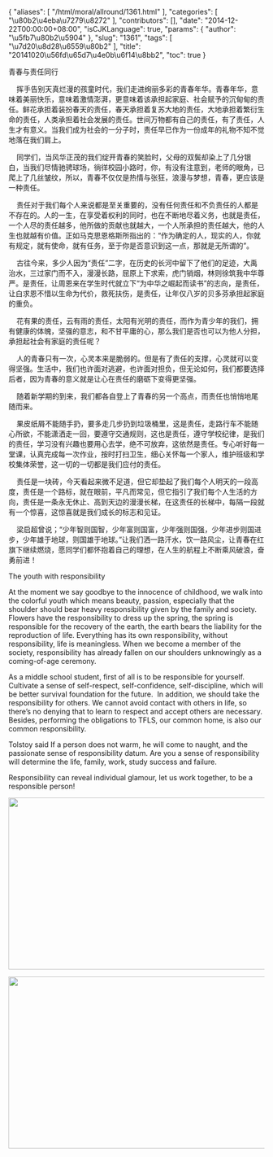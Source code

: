 {
    "aliases": [
        "/html/moral/allround/1361.html"
    ],
    "categories": [
        "\u80b2\u4eba\u7279\u8272"
    ],
    "contributors": [],
    "date": "2014-12-22T00:00:00+08:00",
    "isCJKLanguage": true,
    "params": {
        "author": "\u5fb7\u80b2\u5904"
    },
    "slug": "1361",
    "tags": [
        "\u7d20\u8d28\u6559\u80b2"
    ],
    "title": "20141020\u56fd\u65d7\u4e0b\u6f14\u8bb2",
    "toc": true
}

青春与责任同行




    挥手告别天真烂漫的孩童时代，我们走进绚丽多彩的青春年华。青春年华，意味着美丽快乐，意味着激情澎湃，更意味着该承担起家庭、社会赋予的沉甸甸的责任。鲜花承担着装扮春天的责任，春天承担着复苏大地的责任，大地承担着繁衍生命的责任，人类承担着社会发展的责任。世间万物都有自己的责任，有了责任，人生才有意义。当我们成为社会的一分子时，责任早已作为一份成年的礼物不知不觉地落在我们肩上。




    同学们，当风华正茂的我们绽开青春的笑脸时，父母的双鬓却染上了几分银白，当我们尽情驰骋球场，徜徉校园小路时，你，有没有注意到，老师的眼角，已爬上了几丝皱纹，所以，青春不仅仅是热情与张狂，浪漫与梦想，青春，更应该是一种责任。




    责任对于我们每个人来说都是至关重要的，没有任何责任和不负责任的人都是不存在的。人的一生，在享受着权利的同时，也在不断地尽着义务，也就是责任，一个人尽的责任越多，他所做的贡献也就越大，一个人所承担的责任越大，他的人生也就越有价值。正如马克思恩格斯所指出的：“作为确定的人，现实的人，你就有规定，就有使命，就有任务，至于你是否意识到这一点，那就是无所谓的”。




    古往今来，多少人因为“责任”二字，在历史的长河中留下了他们的足迹，大禹治水，三过家门而不入，漫漫长路，屈原上下求索，虎门销烟，林则徐筑我中华尊严。是责任，让周恩来在学生时代就立下“为中华之崛起而读书”的志向，是责任，让白求恩不惜以生命为代价，救死扶伤，是责任，让年仅八岁的贝多芬承担起家庭的重负。




    花有果的责任，云有雨的责任，太阳有光明的责任，而作为青少年的我们，拥有健康的体魄，坚强的意志，和不甘平庸的心，那么我们是否也可以为他人分担，承担起社会有家庭的责任呢？




    人的青春只有一次，心灵本来是脆弱的。但是有了责任的支撑，心灵就可以变得坚强。生活中，我们也许面对逃避，也许面对担负，但无论如何，我们都要选择后者，因为青春的意义就是让心在责任的磨砺下变得更坚强。




    随着新学期的到来，我们都各自登上了青春的另一个高点，而责任也悄悄地尾随而来。




    果皮纸屑不能随手扔，要多走几步扔到垃圾桶里，这是责任，走路行车不能随心所欲，不能潇洒走一回，要遵守交通规则，这也是责任，遵守学校纪律，是我们的责任，学习没有兴趣也要用心去学，绝不可放弃，这依然是责任。专心听好每一堂课，认真完成每一次作业，按时打扫卫生，细心关怀每一个家人，维护班级和学校集体荣誉，这一切的一切都是我们应付的责任。




    责任是一块砖，今天看起来微不足道，但它却垫起了我们每个人明天的一段高度，责任是一个路标，就在眼前，平凡而常见，但它指引了我们每个人生活的方向，责任是一条永无休止、高到天边的漫漫长梯，在这责任的长梯中，每隔一段就有一个惊喜，这惊喜就是我们成长的标志和见证。




    梁启超曾说；“少年智则国智，少年富则国富，少年强则国强，少年进步则国进步，少年雄于地球，则国雄于地球。”让我们洒一路汗水，饮一路风尘，让青春在红旗下继续燃烧，愿同学们都怀抱着自己的理想，在人生的航程上不断乘风破浪，奋勇前进！




The youth with responsibility




At the moment we say goodbye to the innocence of childhood, we walk into
the colorful youth which means beauty, passion, especially that the shoulder should
bear heavy responsibility given by the family and society. Flowers have the
responsibility to dress up the spring, the spring is responsible for the recovery
of the earth, the earth bears the liability for the reproduction of life. Everything
has its own responsibility, without responsibility, life is meaningless. When
we become a member of the society, responsibility has already fallen on our
shoulders unknowingly as a coming-of-age ceremony.




As a middle school student, first of all is to be responsible for
yourself. Cultivate a sense of self-respect, self-confidence, self-discipline,
which will be better survival foundation for the future.  In addition, we should take the
responsibility for others. We cannot avoid contact with others in life, so
there’s no denying that to learn to respect and accept others are necessary. Besides,
performing the obligations to TFLS, our common home, is also our common
responsibility. 




Tolstoy said If a person
does not warm, he will come to naught, and the passionate sense of
responsibility datum. Are you a sense of responsibility will determine the
life, family, work, study success and failure. 




Responsibility
can reveal individual glamour, let us work together, to be a responsible person!




  






<img
    src="https://cdn.tfls.online/mirror/full/4bd4bfc7d92817eb4176a4a556ea57b86341187e.jpg"
    style="display:block;margin-left:auto;margin-right:auto;"
    decoding="async"
    fetchpriority="auto"
    loading="lazy"
    height="338"
    width="600"
/>





<img
    src="https://cdn.tfls.online/mirror/full/a36f9d3e4cdd3757025632f3d400ee5bd83079b9.jpg"
    style="display:block;margin-left:auto;margin-right:auto;"
    decoding="async"
    fetchpriority="auto"
    loading="lazy"
    height="338"
    width="600"
/>




  



